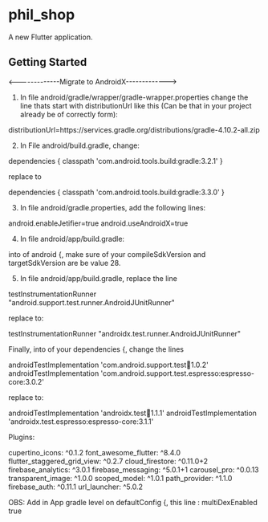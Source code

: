 # phil_shop

A new Flutter application.

## Getting Started

<-------------Migrate to AndroidX------------->

1. In file android/gradle/wrapper/gradle-wrapper.properties change the line thats start with distributionUrl like this (Can be that in your project already be of correctly form):

distributionUrl=https\://services.gradle.org/distributions/gradle-4.10.2-all.zip



2. In File android/build.gradle, change:

dependencies {
    classpath 'com.android.tools.build:gradle:3.2.1'
}

replace to

dependencies {
    classpath 'com.android.tools.build:gradle:3.3.0'
}



3. In file android/gradle.properties, add the following lines:

android.enableJetifier=true
android.useAndroidX=true



4. In file android/app/build.gradle:

into of android {, make sure of your compileSdkVersion and targetSdkVersion are be value 28.



5. In file android/app/build.gradle, replace the line

testInstrumentationRunner "android.support.test.runner.AndroidJUnitRunner"

replace to:

testInstrumentationRunner "androidx.test.runner.AndroidJUnitRunner"

Finally, into of your dependencies {, change the lines



androidTestImplementation 'com.android.support.test:runner:1.0.2'
androidTestImplementation 'com.android.support.test.espresso:espresso-core:3.0.2'

replace to:

androidTestImplementation 'androidx.test:runner:1.1.1'
androidTestImplementation 'androidx.test.espresso:espresso-core:3.1.1'



Plugins:

cupertino_icons: ^0.1.2
font_awesome_flutter: ^8.4.0
flutter_staggered_grid_view: ^0.2.7
cloud_firestore: ^0.11.0+2
firebase_analytics: ^3.0.1
firebase_messaging: ^5.0.1+1
carousel_pro: ^0.0.13
transparent_image: ^1.0.0
scoped_model: ^1.0.1
path_provider: ^1.1.0
firebase_auth: ^0.11.1
url_launcher: ^5.0.2

OBS: Add in App gradle level on defaultConfig {, this line : multiDexEnabled true

